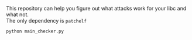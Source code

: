 This repository can help you figure out what attacks work for your libc and what not.<br />The only dependency is ```patchelf```

```python main_checker.py```
